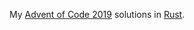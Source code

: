 My [Advent of Code 2019](https://adventofcode.com/2019/) solutions in [Rust](https://www.rust-lang.org/).